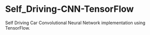 # Self_Driving-CNN-TensorFlow
Self Driving Car Convolutional Neural Network implementation using TensorFlow.
